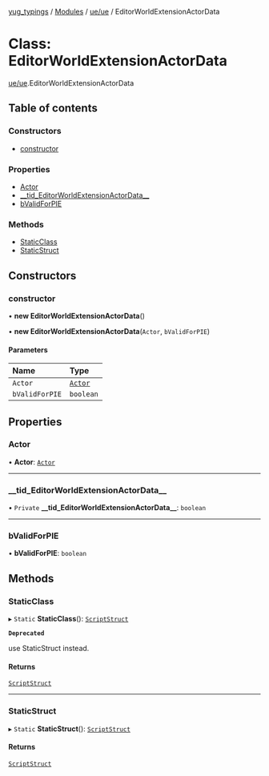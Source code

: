 [yug_typings](../README.md) / [Modules](../modules.md) / [ue/ue](../modules/ue_ue.md) / EditorWorldExtensionActorData

# Class: EditorWorldExtensionActorData

[ue/ue](../modules/ue_ue.md).EditorWorldExtensionActorData

## Table of contents

### Constructors

- [constructor](ue_ue.EditorWorldExtensionActorData.md#constructor)

### Properties

- [Actor](ue_ue.EditorWorldExtensionActorData.md#actor)
- [\_\_tid\_EditorWorldExtensionActorData\_\_](ue_ue.EditorWorldExtensionActorData.md#__tid_editorworldextensionactordata__)
- [bValidForPIE](ue_ue.EditorWorldExtensionActorData.md#bvalidforpie)

### Methods

- [StaticClass](ue_ue.EditorWorldExtensionActorData.md#staticclass)
- [StaticStruct](ue_ue.EditorWorldExtensionActorData.md#staticstruct)

## Constructors

### constructor

• **new EditorWorldExtensionActorData**()

• **new EditorWorldExtensionActorData**(`Actor`, `bValidForPIE`)

#### Parameters

| Name | Type |
| :------ | :------ |
| `Actor` | [`Actor`](ue_ue.Actor.md) |
| `bValidForPIE` | `boolean` |

## Properties

### Actor

• **Actor**: [`Actor`](ue_ue.Actor.md)

___

### \_\_tid\_EditorWorldExtensionActorData\_\_

• `Private` **\_\_tid\_EditorWorldExtensionActorData\_\_**: `boolean`

___

### bValidForPIE

• **bValidForPIE**: `boolean`

## Methods

### StaticClass

▸ `Static` **StaticClass**(): [`ScriptStruct`](ue_ue.ScriptStruct.md)

**`Deprecated`**

use StaticStruct instead.

#### Returns

[`ScriptStruct`](ue_ue.ScriptStruct.md)

___

### StaticStruct

▸ `Static` **StaticStruct**(): [`ScriptStruct`](ue_ue.ScriptStruct.md)

#### Returns

[`ScriptStruct`](ue_ue.ScriptStruct.md)
